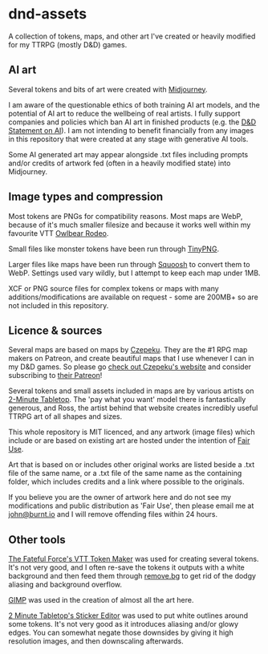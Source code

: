 # dnd-assets

A collection of tokens, maps, and other art I've created or heavily modified for my TTRPG (mostly D&amp;D) games.

## AI art

Several tokens and bits of art were created with [Midjourney](https://www.midjourney.com).

I am aware of the questionable ethics of both training AI art models, and the potential of AI art to reduce the wellbeing of real artists. I fully support companies and policies which ban AI art in finished products (e.g. the [D&D Statement on AI](https://www.dndbeyond.com/posts/1642-updated-statement-on-ai)). I am not intending to benefit financially from any images in this repository that were created at any stage with generative AI tools.

Some AI generated art may appear alongside .txt files including prompts and/or credits of artwork fed (often in a heavily modified state) into Midjourney.

## Image types and compression

Most tokens are PNGs for compatibility reasons. Most maps are WebP, because of it's much smaller filesize and because it works well within my favourite VTT [Owlbear Rodeo](https://www.owlbear.rodeo/).

Small files like monster tokens have been run through [TinyPNG](https://tinypng.com/).

Larger files like maps have been run through [Squoosh](https://squoosh.app/) to convert them to WebP. Settings used vary wildly, but I attempt to keep each map under 1MB.

XCF or PNG source files for complex tokens or maps with many additions/modifications are available on request - some are 200MB+ so are not included in this repository.

## Licence & sources

Several maps are based on maps by [Czepeku]((https://www.czepeku.com/)). They are the #1 RPG map makers on Patreon, and create beautiful maps that I use whenever I can in my D&D games. So please go [check out Czepeku's website](https://www.czepeku.com/) and consider subscribing to [their Patreon](https://www.patreon.com/czepeku)!

Several tokens and small assets included in maps are by various artists on [2-Minute Tabletop](https://2minutetabletop.com/). The 'pay what you want' model there is fantastically generous, and Ross, the artist behind that website creates incredibly useful TTRPG art of all shapes and sizes.

This whole repository is MIT licenced, and any artwork (image files) which include or are based on existing art are hosted under the intention of [Fair Use](https://copyrightalliance.org/faqs/what-is-fair-use/).

Art that is based on or includes other original works are listed beside a .txt file of the same name, or a .txt file of the same name as the containing folder, which includes credits and a link where possible to the originals.

If you believe you are the owner of artwork here and do not see my modifications and public distribution as 'Fair Use', then please email me at [john@burnt.io](mailto:john@burnt.io) and I will remove offending files within 24 hours.

## Other tools

[The Fateful Force's VTT Token Maker](https://thefatefulforce.com/battle-resources/token-creator/) was used for creating several tokens. It's not very good, and I often re-save the tokens it outputs with a white background and then feed them through [remove.bg](https://www.remove.bg/) to get rid of the dodgy aliasing and background overflow.

[GIMP](https://www.gimp.org/) was used in the creation of almost all the art here.

[2 Minute Tabletop's Sticker Editor](https://tools.2minutetabletop.com/sticker) was used to put white outlines around some tokens. It's not very good as it introduces aliasing and/or glowy edges. You can somewhat negate those downsides by giving it high resolution images, and then downscaling afterwards.
